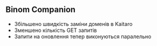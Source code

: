 
## Binom Companion

* Збільшено швидкість заміни доменів в Kaitaro
* Зменшено кількість GET запитів
* Запити на оновлення тепер виконуються паралельно